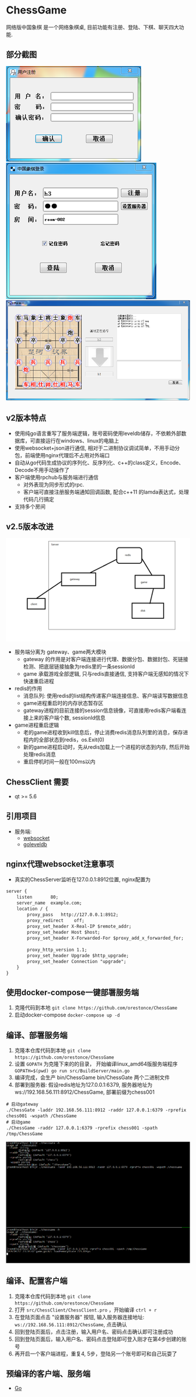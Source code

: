 # ChessGame
网络版中国象棋 是一个网络象棋桌, 目前功能有注册、登陆、下棋、聊天四大功能.

## 部分截图
![用户注册](screenshot/register.png)
![用户登陆](screenshot/login.png)
![游戏主界面](screenshot/playgame.png)

## v2版本特点
* 使用纯go语言重写了服务端逻辑，账号密码使用leveldb储存，不依赖外部数据库，可直接运行在windows、linux的电脑上
* 使用websocket+json进行通信, 相对于二进制协议调试简单，不用手动分包，前端使用nginx代理后不占用对外端口
* 自动从go代码生成协议的序列化、反序列化、c++的class定义，Encode、Decode不用手动操作了
* 客户端使用rpchub与服务端进行通信
  * 对外表现为同步形式的rpc.
  * 客户端可直接注册服务端通知回调函数, 配合c++11 的lamda表达式，处理代码几行搞定
* 支持多个房间

## v2.5版本改进
![v2.5版本结构图](screenshot/v2.5-layout.png)
* 服务端分离为 gateway、game两大模块
  * gateway 的作用是对客户端连接进行代理、数据分包、数据封包、死链接检测、把底层链接抽象为redis里的一条sessionId
  * game 承载游戏全部逻辑, 只与redis直接通信, 支持客户端无感知的情况下快速重启进程
* redis的作用
  * 消息队列: 使用redis的list结构传递客户端连接信息、客户端读写数据信息
  * game进程重启时的内存状态暂存区
  * gateway进程的目前连接的session信息镜像，可直接用redis客户端看连接上来的客户端个数, sessionId信息
* game进程重启逻辑
  * 老的game进程收到kill信息后，停止消费redis消息队列里的消息，保存进程内的全部状态到redis，os.Exit(0)
  * 新的game进程启动时，先从redis加载上一个进程的状态到内存, 然后开始处理redis消息
  * 重启停机时间一般在100ms以内
## ChessClient 需要
* qt  >= 5.6
## 引用项目
* 服务端:
    * [websocket](https://github.com/gorilla/websocket)
    * [goleveldb](https://github.com/syndtr/goleveldb)

## nginx代理websocket注意事项
* 真实的ChessServer监听在127.0.0.1:8912位置, nginx配置为
````
server {
    listen       80;
    server_name  example.com;
    location / {
        proxy_pass   http://127.0.0.1:8912;
        proxy_redirect    off;
        proxy_set_header X-Real-IP $remote_addr;
        proxy_set_header Host $host;
        proxy_set_header X-Forwarded-For $proxy_add_x_forwarded_for;

        proxy_http_version 1.1;
        proxy_set_header Upgrade $http_upgrade;
        proxy_set_header Connection "upgrade";
    }
}
````
## 使用docker-compose一键部署服务端
1. 克隆代码到本地
  `git clone https://github.com/orestonce/ChessGame`
2. 启动docker-compose
  `docker-compose up -d`
## 编译、部署服务端
1. 克隆本仓库代码到本地
  `git clone https://github.com/orestonce/ChessGame`
2. 设置 `GOPATH` 为克隆下来的的目录， 开始编译linux_amd64版服务端程序
  `GOPATH=$(pwd) go run src/BuildServer/main.go`
3. 编译完成，会生产 bin/ChessGame bin/ChessGate 两个二进制文件
4. 部署到服务器: 假设redis地址为127.0.0.1:6379, 服务器地址为ws://192.168.56.111:8912/ChessGame, 部署前缀为chess001
  ````
  # 启动gateway
  ./ChessGate -laddr 192.168.56.111:8912 -raddr 127.0.0.1:6379 -rprefix chess001 -wspath /ChessGame
  # 启动game
  ./ChessGame -raddr 127.0.0.1:6379 -rprefix chess001 -spath /tmp/ChessGame
  ````
![v2.5服务端1](screenshot/v2.5-server1.png)
## 编译、配置客户端
1. 克隆本仓库代码到本地
  `git clone https://github.com/orestonce/ChessGame`
2. 打开 `src/ChessClient/ChessClient.pro` ，开始编译
  `ctrl + r`
3. 在登陆页面点击 "设置服务器" 按钮, 输入服务器连接地址: `ws://192.168.56.111:8912/ChessGame`, 点击确认
4. 回到登陆页面后，点击注册，输入用户名、密码点击确认即可注册成功
5. 回到登陆页面后，输入用户名、密码点击登陆即可登入刚才在第4步创建的账号
6. 再开启一个客户端进程，重复4, 5步，登陆另一个账号即可和自己玩耍了

## 预编译的客户端、服务端
   * [Go](https://github.com/orestonce/ChessGame/releases)
